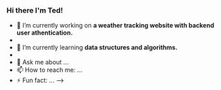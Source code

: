 ### Hi there I'm Ted!

- 🔭 I’m currently working on **a weather tracking website with backend user athentication.**
- 
- 🌱 I’m currently learning **data structures and algorithms.**
- 
- 💬 Ask me about ...
- 📫 How to reach me: ...
- ⚡ Fun fact: ...
-->
